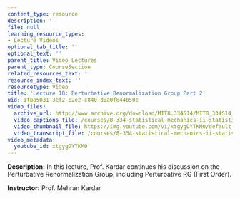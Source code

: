 ```yaml
---
content_type: resource
description: ''
file: null
learning_resource_types:
- Lecture Videos
optional_tab_title: ''
optional_text: ''
parent_title: Video Lectures
parent_type: CourseSection
related_resources_text: ''
resource_index_text: ''
resourcetype: Video
title: 'Lecture 10: Perturbative Renormalization Group Part 2'
uid: 1fba5031-3ef2-c2e2-c840-d0a0f844b50c
video_files:
  archive_url: http://www.archive.org/download/MIT8.334S14/MIT8_334S14_lec10_300k.mp4
  video_captions_file: /courses/8-334-statistical-mechanics-ii-statistical-physics-of-fields-spring-2014/ebcfb22915d75358996716185f280305_xtgygDYTKM0.vtt
  video_thumbnail_file: https://img.youtube.com/vi/xtgygDYTKM0/default.jpg
  video_transcript_file: /courses/8-334-statistical-mechanics-ii-statistical-physics-of-fields-spring-2014/c7902bc31e4a40b3168715d0cb73f486_xtgygDYTKM0.pdf
video_metadata:
  youtube_id: xtgygDYTKM0
---
```


**Description:** In this lecture, Prof. Kardar continues his discussion on the Perturbative Renormalization Group, including Perturbative RG (First Order).

**Instructor:** Prof. Mehran Kardar